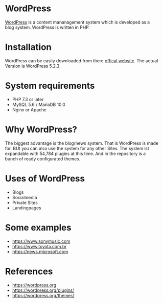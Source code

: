 # WordPress
[WordPress](https://www.wordpress.org) is a content mananagement system which is developed as a blog system. WordPress is written in PHP.

# Installation
WordPress can be easily downloaded from there [offical website](https://de.wordpress.org/download/). The actual Version is WordPress 5.2.3.

# System requirements
* PHP 7.3 or later
* MySQL 5.6 / MariaDB 10.0
* Nginx or Apache

# Why WordPress?
The biggest advantage is the blog/news system. That is WordPress is made for. BUt you can also use the system for any other Sites. The system ist 
expandable with 54,784 plugins at this time. And in the repository is a bunch of ready configurated themes.

# Uses of WordPress
* Blogs
* Socialmedia
* Private Sites
* Landingpages

# Some examples
* https://www.sonymusic.com
* https://www.toyota.com.br
* https://news.microsoft.com

# References
* https://wordpress.org
* https://wordpress.org/plugins/
* https://wordpress.org/themes/